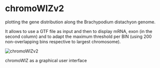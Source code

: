 # chromoWIZv2

plotting the gene distribution along the Brachypodium distachyon genome.

It allows to use a GTF file as input and then to display mRNA, exon (in the second
column) and to adapt the maximum threshold per BIN (using 200 non-overlapping bins respective
to largest chromosome).

![chromoWIZv2](https://github.com/nthomasCUBE/chromoWIZv2/blob/master/chromoWIZv2e.png)

chromoWIZ as a graphical user interface

